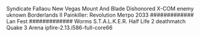 Syndicate
Fallaou New Vegas
Mount And Blade
Dishonored
X-COM enemy uknown
Borderlands II
Painkiller: Revolution
Метро 2033
#############
Lan Fest
#############
Worms
S.T.A.L.K.E.R.
Half Life 2 deathmatch
Quake 3 Arena
ipfire-2.13.i586-full-core66

